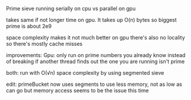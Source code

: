 Prime sieve running serially on cpu vs parallel on gpu

takes same if not longer time on gpu. It takes up O(n) bytes so biggest prime is about 2e9

space complexity makes it not much better on gpu
there's also no locality so there's mostly cache misses 

improvements:
Gpu:
only run on prime numbers you already know instead of breaking if another thread finds out the one you are running isn't prime

both:
run with O(√n) space complexity by using segmented sieve

edit:
primeBucket now uses segments to use less memory, not as low as can go but memory access seems to be the issue this time 
